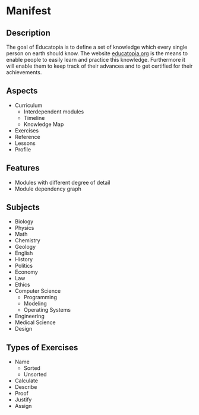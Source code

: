 # Manifest

## Description

The goal of Educatopia is to define a set of knowledge which every
single person on earth should know.
The website [educatopia.org](https://educatopia.org) is the means to enable
people to easily learn and practice this knowledge.
Furthermore it will enable them to keep track of their advances
and to get certified for their achievements.


## Aspects

- Curriculum
    - Interdependent modules
    - Timeline
    - Knowledge Map
- Exercises
- Reference
- Lessons
- Profile


## Features

- Modules with different degree of detail
- Module dependency graph


## Subjects

- Biology
- Physics
- Math
- Chemistry
- Geology
- English
- History
- Politics
- Economy
- Law
- Ethics
- Computer Science
    - Programming
    - Modeling
    - Operating Systems
- Engineering
- Medical Science
- Design


## Types of Exercises

- Name
    - Sorted
    - Unsorted
- Calculate
- Describe
- Proof
- Justify
- Assign
